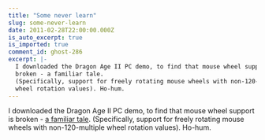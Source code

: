 ```yaml
---
title: "Some never learn"
slug: some-never-learn
date: 2011-02-28T22:00:00.000Z
is_auto_excerpt: true
is_imported: true
comment_id: ghost-286
excerpt: |-
  I downloaded the Dragon Age II PC demo, to find that mouse wheel support is
  broken - a familiar tale.
  (Specifically, support for freely rotating mouse wheels with non-120-multiple
  wheel rotation values). Ho-hum.
---
```


I downloaded the Dragon Age II PC demo, to find that mouse wheel support is
broken - [a familiar tale](/2010/07/13/thoughts-of-the-day/). (Specifically,
support for freely rotating mouse wheels with non-120-multiple wheel rotation
values). Ho-hum.
